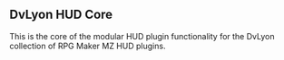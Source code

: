 ## DvLyon HUD Core

This is the core of the modular HUD plugin functionality for the DvLyon collection of RPG Maker MZ HUD plugins.
